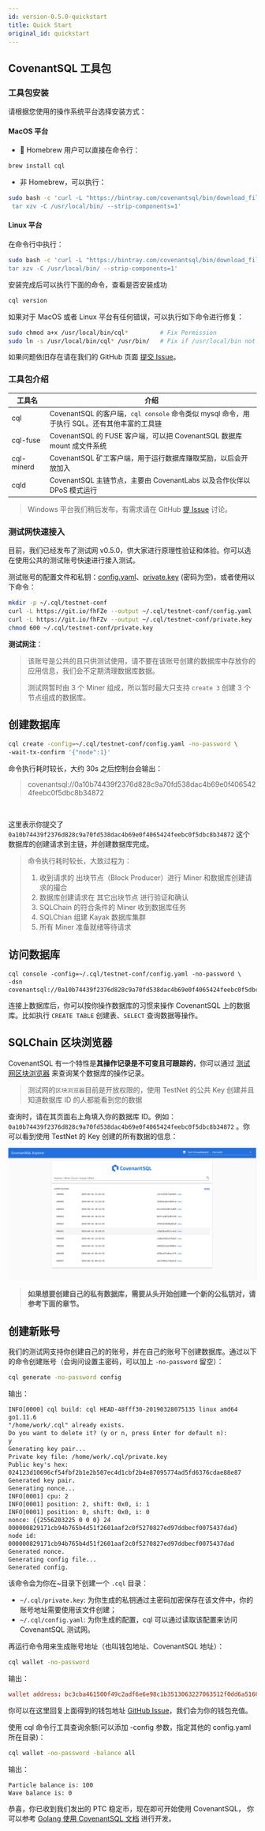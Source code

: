 ```yaml
---
id: version-0.5.0-quickstart
title: Quick Start
original_id: quickstart
---
```

## CovenantSQL 工具包

### 工具包安装

请根据您使用的操作系统平台选择安装方式：

#### MacOS 平台

- 🍺 Homebrew 用户可以直接在命令行：

```bash
brew install cql
```

- 非 Homebrew，可以执行：

```bash
sudo bash -c 'curl -L "https://bintray.com/covenantsql/bin/download_file?file_path=CovenantSQL-v0.5.0.osx-amd64.tar.gz" | \
 tar xzv -C /usr/local/bin/ --strip-components=1'
```

#### Linux 平台

在命令行中执行：

```bash
sudo bash -c 'curl -L "https://bintray.com/covenantsql/bin/download_file?file_path=CovenantSQL-v0.5.0.linux-amd64.tar.gz" | \
tar xzv -C /usr/local/bin/ --strip-components=1'
```

安装完成后可以执行下面的命令，查看是否安装成功

```bash
cql version
```

如果对于 MacOS 或者 Linux 平台有任何错误，可以执行如下命令进行修复：

```bash
sudo chmod a+x /usr/local/bin/cql*         # Fix Permission
sudo ln -s /usr/local/bin/cql* /usr/bin/   # Fix if /usr/local/bin not in $PATH
```

如果问题依旧存在请在我们的 GitHub 页面 [提交 Issue](https://github.com/CovenantSQL/CovenantSQL/issues/new?assignees=&labels=bug&template=bug_report.md&title=%5BBUG%5D)。

### 工具包介绍

| 工具名        | 介绍                                                               |
| ---------- | ---------------------------------------------------------------- |
| cql        | CovenantSQL 的客户端，`cql console` 命令类似 mysql 命令，用于执行 SQL。还有其他丰富的工具链 |
| cql-fuse   | CovenantSQL 的 FUSE 客户端，可以把 CovenantSQL 数据库 mount 成文件系统           |
| cql-minerd | CovenantSQL 矿工客户端，用于运行数据库赚取奖励，以后会开放加入                            |
| cqld       | CovenantSQL 主链节点，主要由 CovenantLabs 以及合作伙伴以 DPoS 模式运行              |

> Windows 平台我们稍后发布，有需求请在 GitHub [提 Issue](https://github.com/CovenantSQL/CovenantSQL/issues/new?assignees=&labels=&template=feature_request.md&title=) 讨论。

### 测试网快速接入

目前，我们已经发布了测试网 v0.5.0，供大家进行原理性验证和体验。你可以选在使用公共的测试账号快速进行接入测试。

测试账号的配置文件和私钥：[config.yaml](https://raw.githubusercontent.com/CovenantSQL/CovenantSQL/develop/conf/testnet/config.yaml)、[private.key](https://raw.githubusercontent.com/CovenantSQL/CovenantSQL/develop/conf/testnet/private.key) (密码为空)，或者使用以下命令：

```bash
mkdir -p ~/.cql/testnet-conf
curl -L https://git.io/fhFZe --output ~/.cql/testnet-conf/config.yaml
curl -L https://git.io/fhFZv --output ~/.cql/testnet-conf/private.key
chmod 600 ~/.cql/testnet-conf/private.key
```

**测试网注**：

> 该账号是公共的且只供测试使用，请不要在该账号创建的数据库中存放你的应用信息，我们会不定期清理数据库数据。
> 
> 测试网暂时由 3 个 Miner 组成，所以暂时最大只支持 `create 3` 创建 3 个节点组成的数据库。

## 创建数据库

```bash
cql create -config=~/.cql/testnet-conf/config.yaml -no-password \ 
-wait-tx-confirm '{"node":1}'
```

命令执行耗时较长，大约 30s 之后控制台会输出：

> covenantsql://0a10b74439f2376d828c9a70fd538dac4b69e0f4065424feebc0f5dbc8b34872

​

这里表示你提交了 `0a10b74439f2376d828c9a70fd538dac4b69e0f4065424feebc0f5dbc8b34872` 这个数据库的创建请求到主链，并创建数据库完成。

> 命令执行耗时较长，大致过程为：
> 
> 1. 收到请求的 出块节点（Block Producer）进行 Miner 和数据库创建请求的撮合
> 2. 数据库创建请求在 其它出块节点 进行验证和确认
> 3. SQLChain 的符合条件的 Miner 收到数据库任务
> 4. SQLChian 组建 Kayak 数据库集群
> 5. 所有 Miner 准备就绪等待请求

## 访问数据库

```shell
cql console -config=~/.cql/testnet-conf/config.yaml -no-password \ 
-dsn covenantsql://0a10b74439f2376d828c9a70fd538dac4b69e0f4065424feebc0f5dbc8b34872
```

连接上数据库后，你可以按你操作数据库的习惯来操作 CovenantSQL 上的数据库。比如执行 `CREATE TABLE` 创建表、`SELECT` 查询数据等操作。

## SQLChain 区块浏览器

CovenantSQL 有一个特性是**其操作记录是不可变且可跟踪的**，你可以通过 [测试网区块浏览器](https://explorer.dbhub.org/) 来查询某个数据库的操作记录。

> 测试网的`区块浏览器`目前是开放权限的，使用 TestNet 的公共 Key 创建并且知道数据库 ID 的人都能看到您的数据

查询时，请在其页面右上角填入你的数据库 ID。例如：`0a10b74439f2376d828c9a70fd538dac4b69e0f4065424feebc0f5dbc8b34872` 。你可以看到使用 TestNet 的 Key 创建的所有数据的信息：

![explorer](https://github.com/CovenantSQL/docs/raw/master/website/static/img/explorer.png)

> **如果想要创建自己的私有数据库，需要从头开始创建一个新的公私钥对，请参考下面的章节。**

## 创建新账号

我们的测试网支持你创建自己的的账号，并在自己的账号下创建数据库。通过以下的命令创建账号（会询问设置主密码，可以加上 `-no-password` 留空）：

```bash
cql generate -no-password config
```

输出：

    INFO[0000] cql build: cql HEAD-48fff30-20190328075135 linux amd64 go1.11.6 
    "/home/work/.cql" already exists. 
    Do you want to delete it? (y or n, press Enter for default n):
    y
    Generating key pair...
    Private key file: /home/work/.cql/private.key
    Public key's hex: 024123d10696cf54fbf2b1e2b507ec4d1cbf2b4e87095774ad5fd6376cdae88e87
    Generated key pair.
    Generating nonce...
    INFO[0001] cpu: 2                                       
    INFO[0001] position: 2, shift: 0x0, i: 1                
    INFO[0001] position: 0, shift: 0x0, i: 0                
    nonce: {{2556203225 0 0 0} 24 000000829171cb94b765b4d51f2601aaf2c0f5270827ed97ddbecf0075437dad}
    node id: 000000829171cb94b765b4d51f2601aaf2c0f5270827ed97ddbecf0075437dad
    Generated nonce.
    Generating config file...
    Generated config.
    

该命令会为你在~目录下创建一个 `.cql` 目录：

- `~/.cql/private.key`: 为你生成的私钥通过主密码加密保存在该文件中，你的账号地址需要使用该文件创建；
- `~/.cql/config.yaml`: 为你生成的配置，cql 可以通过读取该配置来访问 CovenantSQL 测试网。

再运行命令用来生成账号地址（也叫钱包地址、CovenantSQL 地址）：

```bash
cql wallet -no-password
```

输出：

```toml
wallet address: bc3cba461500f49c2adf6e6e98c1b3513063227063512f0dd6a5160c01de5e3c
```

你可以在这里回复上面得到的钱包地址 [GitHub Issue](https://github.com/CovenantSQL/CovenantSQL/issues/283)，我们会为你的钱包充值。

使用 cql 命令行工具查询余额(可以添加 -config 参数，指定其他的 config.yaml 所在目录)：

```bash
cql wallet -no-password -balance all
```

输出：

    Particle balance is: 100
    Wave balance is: 0
    

恭喜，你已收到我们发出的 PTC 稳定币，现在即可开始使用 CovenantSQL， 你可以参考 [Golang 使用 CovenantSQL 文档](./development) 进行开发。